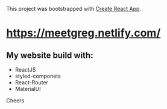 This project was bootstrapped with [Create React App](https://github.com/facebook/create-react-app).

# https://meetgreg.netlify.com/

## My website build with:

- ReactJS
- styled-componets
- React-Router
- MaterialUI

Cheers
